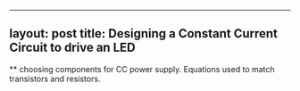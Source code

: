 
---
layout: post
title: Designing a Constant Current Circuit to drive an LED
---


**    choosing components for CC power supply.  Equations used to match
    transistors and resistors.
